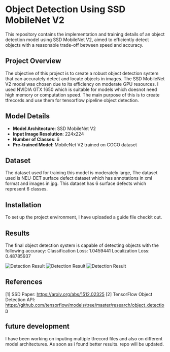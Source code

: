  # Object Detection Using SSD MobileNet V2

This repository contains the implementation and training details of an object detection model using SSD MobileNet V2, aimed to efficiently detect objects with a reasonable trade-off between speed and accuracy. 

## Project Overview

The objective of this project is to create a robust object detection system that can accurately detect and locate objects in images. The SSD MobileNet V2 model was chosen due to its efficiency on moderate GPU resources. I used NVIDIA GTX 1650 which is suitable for models which doesnot need high memory or computation speed. The main purpose of this is to create tfrecords and use them for tensorflow pipeline object detection. 

## Model Details

- **Model Architecture**: SSD MobileNet V2
- **Input Image Resolution**: 224x224
- **Number of Classes**: 6
- **Pre-trained Model**: MobileNet V2 trained on COCO dataset

## Dataset

The dataset used for training this model is moderately large, The dataset used is NEU-DET surface defect dataset which has annotations in xml format and images in jpg.
This dataset has 6 surface defects which represent 6 classes. 

## Installation

To set up the project environment, I have uploaded a guide file checkit out.

## Results
The final object detection system is capable of detecting objects with the following accuracy:
Classification Loss: 1.0459441
Localization Loss: 0.48785937

![Detection Result](D:\git\object-detection--ssd_mobilenet_v2\imageData1.png "Detection Result")
![Detection Result](D:\git\object-detection--ssd_mobilenet_v2\imageData2.png "Detection Result")
![Detection Result](D:\git\object-detection--ssd_mobilenet_v2\imageData3.png "Detection Result")


## References 
[1] SSD Paper: https://arxiv.org/abs/1512.02325
[2] TensorFlow Object Detection API: https://github.com/tensorflow/models/tree/master/research/object_detection

## future development 
I have been working on inputing multiple tfrecord files and also on different model architectures. As soon as i found better results. repo will be updated.